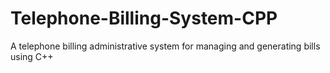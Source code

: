 # Telephone-Billing-System-CPP
A telephone billing administrative system for managing and generating bills using C++
